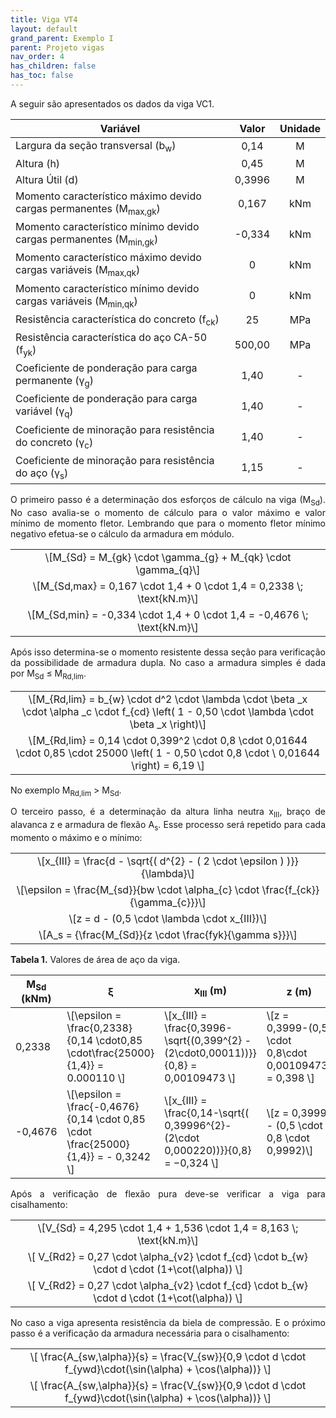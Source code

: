 ```yaml
---
title: Viga VT4
layout: default
grand_parent: Exemplo I
parent: Projeto vigas
nav_order: 4
has_children: false
has_toc: false
---
```


<!--Don't delete this script-->
<script src = "https://polyfill.io/v3/polyfill.min.js?features=es6"></script>
<script id = "MathJax-script" async src="https://cdn.jsdelivr.net/npm/mathjax@3/es5/tex-mml-chtml.js"></script>
<!--Don't delete this script-->

<p align = "justify">
A seguir são apresentados os dados da viga VC1. 
</p>

<table style = "width:100%">
<thead align="center">
  <tr>
    <th>Variável</th>
    <th>Valor</th>
    <th>Unidade</th>
  </tr>
</thead>
<tbody align="center">
  <tr>
    <td align = "left">Largura da seção transversal (b<sub>w</sub>)</td>
    <td>0,14</td>
    <td> M </td>
  </tr>
  <tr>
    <td align = "left">Altura (h)</td>
    <td> 0,45 </td>
    <td> M </td>
  </tr>
  <tr>
    <td align = "left">Altura Útil (d)</td>
    <td> 0,3996 </td>
    <td> M </td>
  </tr>
  <tr>
    <td align = "left">Momento característico máximo devido cargas permanentes (M<sub>max,gk</sub>)</td>
    <td> 0,167 </td>
    <td>kNm</td>
  </tr>
  <tr>
    <td align = "left">Momento característico mínimo devido cargas permanentes (M<sub>min,gk</sub>)</td>
    <td> -0,334 </td>
    <td> kNm </td>
  </tr>
  <tr>
    <td align = "left">Momento característico máximo devido cargas variáveis (M<sub>max,qk</sub>)</td>
    <td> 0 </td>
    <td>kNm</td>
  </tr>
  <tr>
    <td align = "left">Momento característico mínimo devido cargas variáveis (M<sub>min,qk</sub>)</td>
    <td> 0 </td>
    <td>kNm</td>
  </tr>
  <tr>
    <td align = "left">Resistência característica do concreto (f<sub>ck</sub>)</td>
    <td> 25 </td>
    <td> MPa </td>
  </tr>
  <tr>
    <td align = "left">Resistência característica do aço CA-50 (f<sub>yk</sub>)</td>
    <td>500,00</td>
    <td>MPa</td>
  </tr>
  <tr>
    <td align = "left">Coeficiente de ponderação para carga permanente (γ<sub>g</sub>)</td>
    <td>1,40</td>
    <td>-</td>
  </tr>
  <tr>
    <td align = "left">Coeficiente de ponderação para carga variável (γ<sub>q</sub>)</td>
    <td>1,40</td>
    <td>-</td>
  </tr>
  <tr>
    <td align = "left">Coeficiente de minoração para resistência do concreto (γ<sub>c</sub>)</td>
    <td>1,40</td>
    <td>-</td>
  </tr>
  <tr>
    <td align = "left"> Coeficiente de minoração para resistência do aço (γ<sub>s</sub>)</td>
    <td>1,15</td>
    <td>-</td>
  </tr>
</tbody>
</table>

<p align = "justify">
O primeiro passo é a determinação dos esforços de cálculo na viga (M<sub>Sd</sub>). No caso avalia-se o momento de cálculo para o valor máximo e valor mínimo de momento fletor. Lembrando que para o momento fletor mínimo negativo efetua-se o cálculo da armadura em módulo.
</p>

<table style = "width:100%">
  <tr>
    <td align = "center">\[M_{Sd} = M_{gk} \cdot \gamma_{g} + M_{qk} \cdot \gamma_{q}\]</td>
  </tr>
  <tr>
    <td align = "center">\[M_{Sd,max} = 0,167 \cdot 1,4 + 0 \cdot 1,4 = 0,2338 \; \text{kN.m}\]</td>
  </tr>
  <tr>
    <td align = "center">\[M_{Sd,min} = -0,334 \cdot 1,4 + 0 \cdot 1,4 = -0,4676 \; \text{kN.m}\]</td>
  </tr>
</table>

<p align = "justify">
Após isso determina-se o momento resistente dessa seção para verificação da possibilidade de armadura dupla. No caso a armadura simples é dada por M<sub>Sd</sub> ≤ M<sub>Rd,lim</sub>.
</p>

<table style = "width:100%">
  <tr>
    <td align = "center">\[M_{Rd,lim} = b_{w} \cdot d^2 \cdot \lambda \cdot \beta _x \cdot \alpha _c \cdot f_{cd} \left( 1 - 0,50 \cdot \lambda \cdot \beta _x \right)\]</td>
  </tr>
  <tr>
    <td align = "center">\[M_{Rd,lim} = 0,14 \cdot 0,399^2 \cdot 0,8 \cdot 0,01644 \cdot 0,85 \cdot 25000 \left( 1 - 0,50 \cdot 0,8 \cdot \ 0,01644 \right) = 6,19 \]</td>
  </tr>
</table>

<p align = "justify">
No exemplo  M<sub>Rd,lim</sub> > M<sub>Sd</sub>.
</p>

<p align = "justify">
O terceiro passo, é a determinação da altura linha neutra x<sub>III</sub>, braço de alavanca z e armadura de flexão A<sub>s</sub>. Esse processo será repetido para cada momento o máximo e o mínimo:
</p>

<table>
  <tr>
    <td align = "center">\[x_{III} = \frac{d - \sqrt{( d^{2} - ( 2 \cdot \epsilon ) )}}{\lambda}\]</td>
  </tr>
  <tr>
    <td align = "center">\[\epsilon = \frac{M_{sd}}{bw \cdot \alpha_{c} \cdot \frac{f_{ck}}{\gamma_{c}}}\]</td>
  </tr>
  <tr>
    <td align = "center">\[z = d - (0,5 \cdot \lambda \cdot x_{III})\]</td>
  </tr>
  <tr>
    <td align = "center">\[A_s = {\frac{M_{Sd}}{z \cdot \frac{fyk}{\gamma s}}}\]</td>
  </tr>
</table>

<p align = "justify" id = "tab2"><b>Tabela 1.</b> Valores de área de aço da viga.</p>

<table style = "width:100%">
  <thead>
    <tr>
      <th>M<sub>Sd</sub> (kNm)</th>
      <th>ξ</th>
      <th>x<sub>III</sub> (m)</th>
      <th>z (m)</th>
      <th>A<sub>s</sub> (m²)</th>
    </tr>
  </thead>
  <tbody>
    <tr>
      <td> 0,2338 </td>
      <td>\[\epsilon = \frac{0,2338}{0,14 \cdot0,85 \cdot\frac{25000}{1,4}} = 0.000110 \]</td>
      <td>\[x_{III} = \frac{0,3996- \sqrt{(0,399^{2} - (2\cdot0,00011))}}{0,8} = 0,00109473 \]</td>
      <td>\[z = 0,3999-(0,5 \cdot 0,8\cdot 0,00109473) = 0,398 \]</td>
      <td>\[A_s = {\frac{0,2338}{0,398 \cdot \frac{500000}{1,15}}} = 1,35 * 10^-6 \]</td>
    </tr>
    <tr>
      <td> -0,4676 </td>
      <td>\[\epsilon = \frac{-0,4676}{0,14 \cdot 0,85 \cdot \frac{25000}{1,4}} = - 0,3242 \]</td>
      <td>\[x_{III} = \frac{0,14-\sqrt{( 0,39996^{2}-(2\cdot 0,000220))}}{0,8} = −0,324 \]</td>
      <td>\[z = 0,3999 - (0,5 \cdot 0,8 \cdot 0,9992)\]</td>
      <td>\[A_s = {\frac{-0,4676}{0,00275\cdot\frac{500000}{1,15}}}\]</td>
    </tr>
  </tbody>
</table>

<p align = "justify">
Após a verificação de flexão pura deve-se verificar a viga para cisalhamento:
</p>

<table>
  <tr>
    <td align = "center">\[V_{Sd} = 4,295 \cdot 1,4 + 1,536 \cdot 1,4 = 8,163 \; \text{kN.m}\]</td>
  </tr>
  <tr>
    <td align = "center">\[ V_{Rd2} = 0,27 \cdot \alpha_{v2} \cdot f_{cd} \cdot b_{w} \cdot d \cdot (1+\cot(\alpha)) \]</td>
  </tr>
  <tr>
    <td align = "center">\[ V_{Rd2} = 0,27 \cdot \alpha_{v2} \cdot f_{cd} \cdot b_{w} \cdot d \cdot (1+\cot(\alpha)) \]</td>
  </tr>
</table>

<p align = "justify">
No caso a viga apresenta resistência da biela de compressão. E o próximo passo é a verificação da armadura necessária para o cisalhamento:
</p>

<table>
  <tr>
    <td align = "center">\[ \frac{A_{sw,\alpha}}{s} = \frac{V_{sw}}{0,9 \cdot d \cdot f_{ywd}\cdot(\sin(\alpha) + \cos(\alpha))} \]</td>
  </tr>
  <tr>
    <td align = "center">\[ \frac{A_{sw,\alpha}}{s} = \frac{V_{sw}}{0,9 \cdot d \cdot f_{ywd}\cdot(\sin(\alpha) + \cos(\alpha))} \]</td>
  </tr>
</table>
